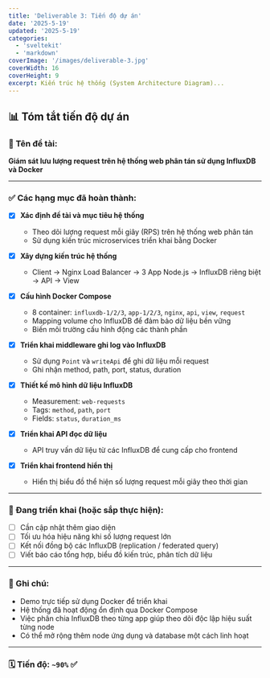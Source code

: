```yaml
---
title: 'Deliverable 3: Tiến độ dự án'
date: '2025-5-19'
updated: '2025-5-19'
categories:
  - 'sveltekit'
  - 'markdown'
coverImage: '/images/deliverable-3.jpg'
coverWidth: 16
coverHeight: 9
excerpt: Kiến trúc hệ thống (System Architecture Diagram)...
---
```


## 📊 Tóm tắt tiến độ dự án

### 🔧 Tên đề tài:

**Giám sát lưu lượng request trên hệ thống web phân tán sử dụng InfluxDB và Docker**

---

### ✅ Các hạng mục đã hoàn thành:

- [x] **Xác định đề tài và mục tiêu hệ thống**

  - Theo dõi lượng request mỗi giây (RPS) trên hệ thống web phân tán
  - Sử dụng kiến trúc microservices triển khai bằng Docker

- [x] **Xây dựng kiến trúc hệ thống**

  - Client → Nginx Load Balancer → 3 App Node.js → InfluxDB riêng biệt → API → View

- [x] **Cấu hình Docker Compose**

  - 8 container: `influxdb-1/2/3`, `app-1/2/3`, `nginx`, `api`, `view`, `request`
  - Mapping volume cho InfluxDB để đảm bảo dữ liệu bền vững
  - Biến môi trường cấu hình động các thành phần

- [x] **Triển khai middleware ghi log vào InfluxDB**

  - Sử dụng `Point` và `writeApi` để ghi dữ liệu mỗi request
  - Ghi nhận method, path, port, status, duration

- [x] **Thiết kế mô hình dữ liệu InfluxDB**

  - Measurement: `web-requests`
  - Tags: `method`, `path`, `port`
  - Fields: `status`, `duration_ms`

- [x] **Triển khai API đọc dữ liệu**

  - API truy vấn dữ liệu từ các InfluxDB để cung cấp cho frontend

- [x] **Triển khai frontend hiển thị**
  - Hiển thị biểu đồ thể hiện số lượng request mỗi giây theo thời gian

---

### 🚀 Đang triển khai (hoặc sắp thực hiện):

- [ ] Cần cập nhật thêm giao diện
- [ ] Tối ưu hóa hiệu năng khi số lượng request lớn
- [ ] Kết nối đồng bộ các InfluxDB (replication / federated query)
- [ ] Viết báo cáo tổng hợp, biểu đồ kiến trúc, phân tích dữ liệu

---

### 📌 Ghi chú:

- Demo trực tiếp sử dụng Docker để triển khai
- Hệ thống đã hoạt động ổn định qua Docker Compose
- Việc phân chia InfluxDB theo từng app giúp theo dõi độc lập hiệu suất từng node
- Có thể mở rộng thêm node ứng dụng và database một cách linh hoạt

---

### 🗓 Tiến độ: `~90%` ✅
